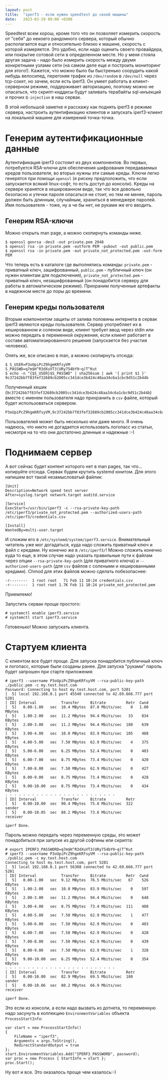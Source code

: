 ```yaml
---
layout: post
title:  "iperf3 - если нужен speedtest до своей машины"
date:   2023-03-29 09:00 +0300
---
```


Speedtest всем хорош, кроме того что он позволяет измерить скорость от "себя" до некоего рандомного сервера, который обычно располагается еще и относительно близко к машине, скорость с которой измеряется. Это удобно, если надо оценить своего провайдера, или покрытие сотовой сети в определенном месте.
Но у меня стояла другая задача - надо было измерить скорость между двумя конкретными узлами сети (на самом деле еще и построить мониторинг для этого!). Кажется, что можно было бы быстренько соорудить какой нибудь велосипед, перегоняя трафик из `/dev/random` в `/dev/null` через tcp-сокет, но зачем, если есть iperf3. Он умеет работать в клиент-серверном режиме, поддерживает авторизацию, поэтому можно не опасаться, что скрипт-киддисы будут заливать терабайты sql-инъекций и прочих `Q-injection` в наш сервак.

В этой небольшой заметке я расскажу как поднять iperf3 в режиме сервера, настроить аутентификацию клиентов и запускать iperf3-клиент на локальной машине для измерений точка-точка.

# Генерим аутентификационные данные
Аутентификация iperf3 состояит из двух компонентов.
Во первых, потребуется RSA-ключи для обеспечения шифрования передаваемых кредов пользователя, во вторых нужны эти самые креды.
Ключи легко генерятся при помощи `openssl` (я рискну предположить, что если запускается всякий linux-софт, то есть доступ до консоли). Креды на сервере хранятся в хешированном виде, так что все довольно безопасно и утечки пароля опасаться не стоит, но тем не менее, пароль должен быть длинным, случайным, храниться в менеджере паролей. Имя пользователя - тоже, ну а че бы нет, не руками же его вводить.

## Генерим RSA-ключи
Можно открыть man page, а можно скопирнуть команды ниже.
```
$ openssl genrsa -des3 -out private.pem 2048
$ openssl rsa -in private.pem -outform PEM -pubout -out public.pem
$ openssl rsa -in private.pem -out private_not_protected.pem -out-form PEM
```
Что теперь есть в каталоге где выполнялись команды: `private.pem` - приватный ключ, зашифрованный, `public.pem` - публичный ключ (он нужен клиентам для подключения), `private_not_protected.pem` - приватный ключ, незашифрованный (он понадобится серверу для работы в автоматическом режиме). Прихраним полученные артефакты в надежном месте до поры до времени.

## Генерим креды пользователя
Вторым компонентом защиты от залива половины интернета в сервак iperf3 являются креды пользователя. Сервер употребляет их в хешированном и соленом виде, клиент требует ввод через stdin или можно передать в переменной окружения, если клиент работает в составе автоматизированного решения (запускается без участия человека).

Опять же, все описано в man, а можно скопирнуть отсюда:
```
$ S_USER=P3oUpiPcZ9hgeKRfsyVM S_PASSWD=q7m$H^R3dXuVT3(URy754bY9~q)T^Kut
$ echo -n "{$S_USER}$S_PASSWD" | sha256sum | awk '{ print $1 }'
9c37242bb7f83fef32689cb2005cc341dce3b424c48aa34c6a1cbc9d51c2b44b
```

Полученный хешик (`9c37242bb7f83fef32689cb2005cc341dce3b424c48aa34c6a1cbc9d51c2b44b`) вместе с именем пользователя надо прихранить в `csv` файле, который будет использоваться сервером.
```
P3oUpiPcZ9hgeKRfsyVM,9c37242bb7f83fef32689cb2005cc341dce3b424c48aa34c6a1cbc9d51c2b44b
```
Пользователей может быть несколько или даже много. 
Я очень надеюсь, что никто не догадается использовать логопасс из статьи, несмотря на то что они достаточно длинные и надежные :-)

# Поднимаем сервер
А вот сейчас будет контент которого нет в man pages, так что... копируйте отсюда.
Сервак будем крутить systemd юнитом. Для этого напишем вот такой незамысловатый файлик:
```
[Unit]
Description=Network speed test server
After=syslog.target network.target auditd.service

[Service]
ExecStart=/usr/bin/iperf3 -s --rsa-private-key-path /etc/iperf3/private_not_protected.pem --authorized-users-path /etc/iperf3/credentials.csv

[Install]
WantedBy=multi-user.target
```
И сложим его в `/etc/systemd/system/iperf3.service`.
Внимательный читатель уже мог догадаться, куда надо сложить приватный ключ и файл с кредами. Ну конечно же в `/etc/iperf3/`! Можно сложить конечно куда то еще, в этом случае надо указать правильные пути к файлам через опции `--rsa-private-key-path` (для приватного ключа) и `--authorized-users-path` (для `csv` файлов с солеными и хешированными кредами).
Chmod для этих файлов можно сделать побезопаснее:
```
-r--------  1 root root   71 Feb 11 10:24 credentials.csv
-r--------  1 root root 1.7K Feb 11 10:24 private_not_protected.pem
```
Приемлемо!

Запустить сервак проще простого:
```
# systemctl enable iperf3.service
# systemctl start iperf3.service
```
Готовенько! Можно запускать клиента.

# Стартуем клиента
С клиентом все будет проще. Для запуска понадобится публичный ключ и логопасс, которые были созданы ранее. Для запуска "руками" пароль будет запрошен при старте приложения:
```
# iperf3 --username P3oUpiPcZ9hgeKRfsyVM --rsa-public-key-path ./public.pem -c my.test.host.com
Password: Connecting to host my.test.host.com, port 5201
[  5] local 192.168.0.1 port 45540 connected to 42.69.666.777 port 5201
[ ID] Interval           Transfer     Bitrate         Retr  Cwnd
[  5]   0.00-1.00   sec  10.4 MBytes  87.0 Mbits/sec    0   1.00 MBytes       
[  5]   1.00-2.00   sec  11.2 MBytes  94.4 Mbits/sec   33    834 KBytes       
[  5]   2.00-3.00   sec  11.2 MBytes  94.4 Mbits/sec  180    639 KBytes       
[  5]   3.00-4.00   sec  10.0 MBytes  83.9 Mbits/sec  105    488 KBytes       
[  5]   4.00-5.00   sec  7.50 MBytes  62.9 Mbits/sec    4    375 KBytes       
[  5]   5.00-6.00   sec  6.25 MBytes  52.4 Mbits/sec    0    403 KBytes       
[  5]   6.00-7.00   sec  8.75 MBytes  73.4 Mbits/sec    0    420 KBytes       
[  5]   7.00-8.00   sec  7.50 MBytes  62.9 Mbits/sec    0    427 KBytes       
[  5]   8.00-9.00   sec  8.75 MBytes  73.4 Mbits/sec    0    428 KBytes       
[  5]   9.00-10.00  sec  8.75 MBytes  73.4 Mbits/sec    0    434 KBytes       
- - - - - - - - - - - - - - - - - - - - - - - - -
[ ID] Interval           Transfer     Bitrate         Retr
[  5]   0.00-10.00  sec  90.4 MBytes  75.8 Mbits/sec  322             sender
[  5]   0.00-10.05  sec  88.2 MBytes  73.6 Mbits/sec                  receiver

iperf Done.

```

Пароль можно передать через переменную среды, это может понадобиться при запуске из другой софтины или скрипта:
```
# export IPERF3_PASSWORD=q7m$H^R3dXuVT3(URy754bY9~q)T^Kut
# iperf3 --username P3oUpiPcZ9hgeKRfsyVM --rsa-public-key-path ./public.pem -c my.test.host.com
Connecting to host my.test.host.com, port 5201
[  5] local 192.168.0.1 port 56308 connected to 42.69.666.777 port 5201
[ ID] Interval           Transfer     Bitrate         Retr  Cwnd
[  5]   0.00-1.00   sec  9.12 MBytes  76.5 Mbits/sec   67    526 KBytes       
[  5]   1.00-2.00   sec  10.0 MBytes  83.9 Mbits/sec    0    597 KBytes       
[  5]   2.00-3.00   sec  11.2 MBytes  94.4 Mbits/sec    0    648 KBytes       
[  5]   3.00-4.00   sec  8.75 MBytes  73.4 Mbits/sec  111    488 KBytes       
[  5]   4.00-5.00   sec  7.50 MBytes  62.9 Mbits/sec    1    477 KBytes       
[  5]   5.00-6.00   sec  7.50 MBytes  62.9 Mbits/sec    0    403 KBytes       
[  5]   6.00-7.00   sec  7.50 MBytes  62.9 Mbits/sec    0    428 KBytes       
[  5]   7.00-8.00   sec  7.50 MBytes  62.9 Mbits/sec    0    439 KBytes       
[  5]   8.00-9.00   sec  7.50 MBytes  62.9 Mbits/sec    1    328 KBytes       
[  5]   9.00-10.00  sec  6.25 MBytes  52.4 Mbits/sec    0    354 KBytes       
- - - - - - - - - - - - - - - - - - - - - - - - -
[ ID] Interval           Transfer     Bitrate         Retr
[  5]   0.00-10.00  sec  82.9 MBytes  69.5 Mbits/sec  180             sender
[  5]   0.00-10.06  sec  80.2 MBytes  66.9 Mbits/sec                  receiver

iperf Done.

```
Это если из консоли, а если надо вызвать из дотнета, то переменную надо засунуть в коллекцию `EnvironmentVariables` объекта `ProcessStartInfo`:
```
var start = new ProcessStartInfo()
{
    FileName = "iperf3",
    Arguments = args.ToString(),
    RedirectStandardOutput = true
};
start.EnvironmentVariables.Add("IPERF3_PASSWORD", password);
var proc = new Process { StartInfo = start };
proc.Start();
```

Ну вот и все. Это оказалось проще чем казалось:-)